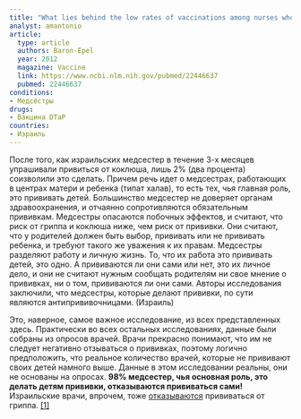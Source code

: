 ```yaml
---
title: "What lies behind the low rates of vaccinations among nurses who treat infants?"
analyst: amantonio
article:
  type: article
  authors: Baron-Epel
  year: 2012
  magazine: Vaccine
  link: https://www.ncbi.nlm.nih.gov/pubmed/22446637
  pubmed: 22446637
conditions:
- Медсёстры
drugs:
- Вакцина DTaP
countries:
- Израиль
---
```


После того, как израильских медсестер в течение 3-х месяцев упрашивали привиться от коклюша, лишь 2% (два процента) соизволили это сделать. Причем речь идет о медсестрах, работающих в центрах матери и ребенка (типат халав), то есть тех, чья главная роль, это прививать детей.
Большинство медсестер не доверяет органам здравоохранения, и отчаянно сопротивляются обязательным прививкам.
Медсестры опасаются побочных эффектов, и считают, что риск от гриппа и коклюша ниже, чем риск от прививки.
Они считают, что у родителей должен быть выбор, прививать или не прививать ребенка, и требуют такого же уважения к их правам.
Медсестры разделяют работу и личную жизнь. То, что их работа это прививать детей, это одно. А прививаются ли они сами или нет, это их личное дело, и они не считают нужным сообщать родителям ни свое мнение о прививках, ни о том, прививаются ли они сами.
Авторы исследования заключили, что медсестры, которые делают прививки, по сути являются антипрививочницами. (Израиль)

Это, наверное, самое важное исследование, из всех представленных здесь. Практически во всех остальных исследованиях, данные были собраны из опросов врачей. Врачи прекрасно понимают, что им не следует негативно отзываться о прививках, поэтому логично предположить, что реальное количество врачей, которые не прививают своих детей намного выше. Данные в этом исследовании реальны, они не основаны на опросах. **98% медсестер, чья основная роль, это делать детям прививки, отказываются прививаться сами!**
Израильские врачи, впрочем, тоже [отказываются](https://www.vesty.co.il/articles/0,7340,L-5028846,00.html) прививаться от гриппа. [[1]](http://www.jpost.com/HEALTH-SCIENCE/Iraeli-Medical-Association-rejects-mandatory-flu-shots-for-doctors-537007)
